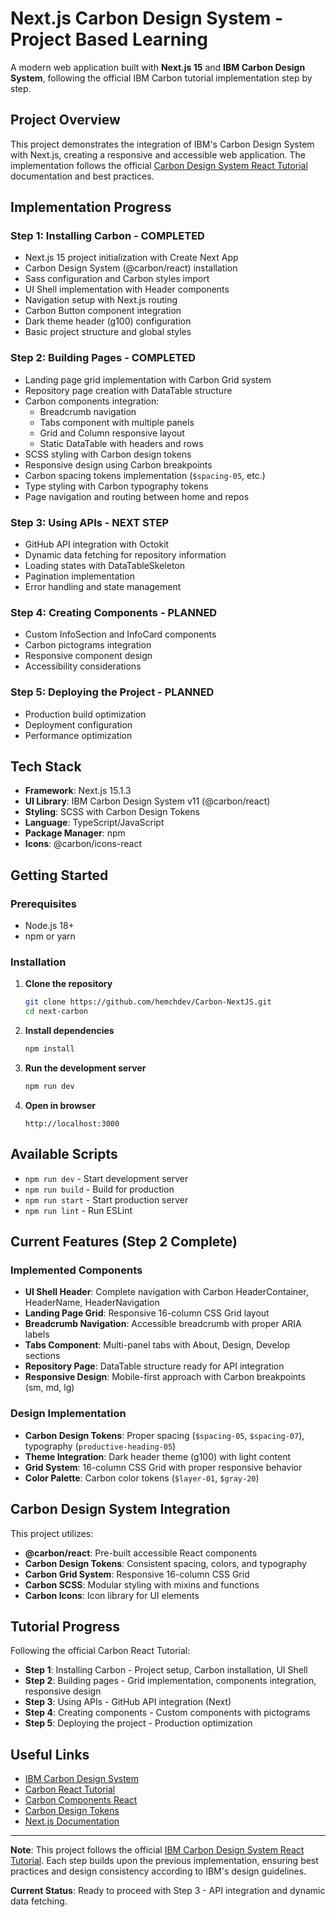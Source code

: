 # Next.js Carbon Design System - Project Based Learning

A modern web application built with **Next.js 15** and **IBM Carbon Design System**, following the official IBM Carbon tutorial implementation step by step.

## Project Overview

This project demonstrates the integration of IBM's Carbon Design System with Next.js, creating a responsive and accessible web application. The implementation follows the official [Carbon Design System React Tutorial](https://carbondesignsystem.com/tutorial/react/overview) documentation and best practices.

## Implementation Progress

### Step 1: Installing Carbon - COMPLETED
- Next.js 15 project initialization with Create Next App
- Carbon Design System (@carbon/react) installation
- Sass configuration and Carbon styles import
- UI Shell implementation with Header components
- Navigation setup with Next.js routing
- Carbon Button component integration
- Dark theme header (g100) configuration
- Basic project structure and global styles

### Step 2: Building Pages - COMPLETED
- Landing page grid implementation with Carbon Grid system
- Repository page creation with DataTable structure
- Carbon components integration:
  - Breadcrumb navigation
  - Tabs component with multiple panels
  - Grid and Column responsive layout
  - Static DataTable with headers and rows
- SCSS styling with Carbon design tokens
- Responsive design using Carbon breakpoints
- Carbon spacing tokens implementation (`$spacing-05`, etc.)
- Type styling with Carbon typography tokens
- Page navigation and routing between home and repos

### Step 3: Using APIs - NEXT STEP
- GitHub API integration with Octokit
- Dynamic data fetching for repository information
- Loading states with DataTableSkeleton
- Pagination implementation
- Error handling and state management

### Step 4: Creating Components - PLANNED
- Custom InfoSection and InfoCard components
- Carbon pictograms integration
- Responsive component design
- Accessibility considerations

### Step 5: Deploying the Project - PLANNED
- Production build optimization
- Deployment configuration
- Performance optimization

## Tech Stack

- **Framework**: Next.js 15.1.3
- **UI Library**: IBM Carbon Design System v11 (@carbon/react)
- **Styling**: SCSS with Carbon Design Tokens
- **Language**: TypeScript/JavaScript
- **Package Manager**: npm
- **Icons**: @carbon/icons-react

## Getting Started

### Prerequisites
- Node.js 18+ 
- npm or yarn

### Installation

1. **Clone the repository**
   ```bash
   git clone https://github.com/hemchdev/Carbon-NextJS.git
   cd next-carbon
   ```

2. **Install dependencies**
   ```bash
   npm install
   ```

3. **Run the development server**
   ```bash
   npm run dev
   ```

4. **Open in browser**
   ```
   http://localhost:3000
   ```

## Available Scripts

- `npm run dev` - Start development server
- `npm run build` - Build for production
- `npm run start` - Start production server
- `npm run lint` - Run ESLint

## Current Features (Step 2 Complete)

### Implemented Components
- **UI Shell Header**: Complete navigation with Carbon HeaderContainer, HeaderName, HeaderNavigation
- **Landing Page Grid**: Responsive 16-column CSS Grid layout
- **Breadcrumb Navigation**: Accessible breadcrumb with proper ARIA labels
- **Tabs Component**: Multi-panel tabs with About, Design, Develop sections
- **Repository Page**: DataTable structure ready for API integration
- **Responsive Design**: Mobile-first approach with Carbon breakpoints (sm, md, lg)

### Design Implementation
- **Carbon Design Tokens**: Proper spacing (`$spacing-05`, `$spacing-07`), typography (`productive-heading-05`)
- **Theme Integration**: Dark header theme (g100) with light content
- **Grid System**: 16-column CSS Grid with proper responsive behavior
- **Color Palette**: Carbon color tokens (`$layer-01`, `$gray-20`)

## Carbon Design System Integration

This project utilizes:
- **@carbon/react**: Pre-built accessible React components
- **Carbon Design Tokens**: Consistent spacing, colors, and typography
- **Carbon Grid System**: Responsive 16-column CSS Grid
- **Carbon SCSS**: Modular styling with mixins and functions
- **Carbon Icons**: Icon library for UI elements

## Tutorial Progress

Following the official Carbon React Tutorial:
- **Step 1**: Installing Carbon - Project setup, Carbon installation, UI Shell
- **Step 2**: Building pages - Grid implementation, components integration, responsive design
- **Step 3**: Using APIs - GitHub API integration (Next)
- **Step 4**: Creating components - Custom components with pictograms
- **Step 5**: Deploying the project - Production optimization

## Useful Links

- [IBM Carbon Design System](https://carbondesignsystem.com/)
- [Carbon React Tutorial](https://carbondesignsystem.com/tutorial/react/overview)
- [Carbon Components React](https://react.carbondesignsystem.com/)
- [Carbon Design Tokens](https://carbondesignsystem.com/elements/color/tokens)
- [Next.js Documentation](https://nextjs.org/docs)

---

**Note**: This project follows the official [IBM Carbon Design System React Tutorial](https://carbondesignsystem.com/tutorial/react/overview). Each step builds upon the previous implementation, ensuring best practices and design consistency according to IBM's design guidelines.

**Current Status**: Ready to proceed with Step 3 - API integration and dynamic data fetching.
